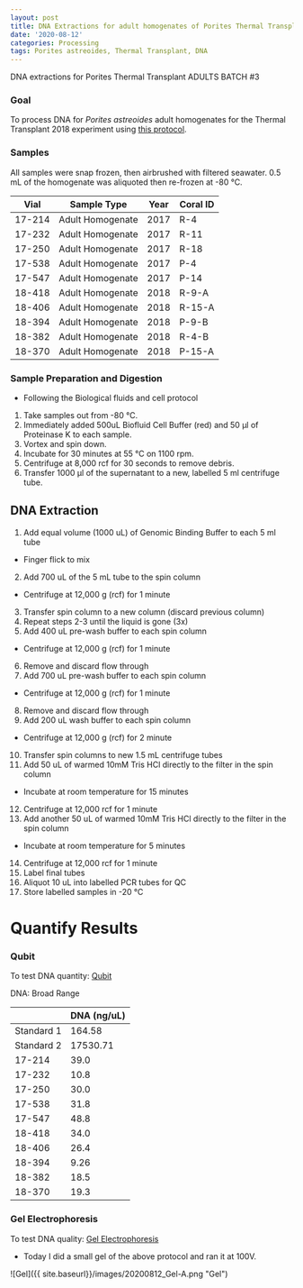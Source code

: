 ```yaml
---
layout: post
title: DNA Extractions for adult homogenates of Porites Thermal Transplant Batch 3
date: '2020-08-12'
categories: Processing
tags: Porites astreoides, Thermal Transplant, DNA
---
```



DNA extractions for Porites Thermal Transplant ADULTS BATCH #3

### Goal
To process DNA for *Porites astreoides* adult homogenates for the Thermal Transplant 2018 experiment using [this protocol](https://kevinhwong1.github.io/KevinHWong_Notebook/DNA-Extractions-for-adult-homogenates-of-Porites-Thermal-Transplant/).

### Samples

All samples were snap frozen, then airbrushed with filtered seawater. 0.5 mL of the homogenate was aliquoted then re-frozen at -80 &deg;C.

| Vial   	| Sample Type      	| Year 	| Coral ID 	|
|--------	|------------------	|------	|----------	|
| 17-214 	| Adult Homogenate 	| 2017 	| R-4      	|
| 17-232 	| Adult Homogenate 	| 2017 	| R-11     	|
| 17-250 	| Adult Homogenate 	| 2017 	| R-18     	|
| 17-538 	| Adult Homogenate 	| 2017 	| P-4      	|
| 17-547 	| Adult Homogenate 	| 2017 	| P-14     	|
| 18-418 	| Adult Homogenate 	| 2018 	| R-9-A    	|
| 18-406 	| Adult Homogenate 	| 2018 	| R-15-A   	|
| 18-394 	| Adult Homogenate 	| 2018 	| P-9-B    	|
| 18-382 	| Adult Homogenate 	| 2018 	| R-4-B    	|
| 18-370 	| Adult Homogenate 	| 2018 	| P-15-A   	|

### Sample Preparation and Digestion

* Following the Biological fluids and cell protocol

1. Take samples out from -80 &deg;C.
2. Immediately added 500uL Biofluid Cell Buffer (red) and 50 μl of Proteinase K to each sample.
4. Vortex and spin down.
5. Incubate for 30 minutes at 55 &deg;C on 1100 rpm.
6. Centrifuge at 8,000 rcf for 30 seconds to remove debris.
7. Transfer 1000 μl of the supernatant to a new, labelled 5 ml centrifuge tube.  

## DNA Extraction
1. Add equal volume (1000 uL) of Genomic Binding Buffer to each 5 ml tube
  * Finger flick to mix
2. Add 700 uL of the 5 mL tube to the spin column
  * Centrifuge at 12,000 g (rcf) for 1 minute
3. Transfer spin column to a new column (discard previous column)
4. Repeat steps 2-3 until the liquid is gone (3x)
5. Add 400 uL pre-wash buffer to each spin column
  * Centrifuge at 12,000 g (rcf) for 1 minute
6. Remove and discard flow through
7. Add 700 uL pre-wash buffer to each spin column
  * Centrifuge at 12,000 g (rcf) for 1 minute
8. Remove and discard flow through
9. Add 200 uL wash buffer to each spin column
  * Centrifuge at 12,000 g (rcf) for 2 minute
10. Transfer spin columns to new 1.5 mL centrifuge tubes
11. Add 50 uL of warmed 10mM Tris HCl  directly to the filter in the spin column
  * Incubate at room temperature for 15 minutes
12. Centrifuge at 12,000 rcf for 1 minute
13. Add another 50 uL of warmed 10mM Tris HCl directly to the filter in the spin column
  * Incubate at room temperature for 5 minutes
14. Centrifuge at 12,000 rcf for 1 minute
15. Label final tubes
16. Aliquot 10 uL into labelled PCR tubes for QC
17. Store labelled samples in -20 &deg;C

# Quantify Results

### Qubit

To test DNA quantity: [Qubit](https://github.com/emmastrand/EmmaStrand_Notebook/blob/master/_posts/2019-05-31-Qubit-Protocol.md)  


DNA: Broad Range

|            	| DNA (ng/uL) 	|
|------------	|-------------	|
| Standard 1 	| 164.58      	|
| Standard 2 	| 17530.71    	|
| 17-214     	| 39.0        	|
| 17-232     	| 10.8        	|
| 17-250     	| 30.0        	|
| 17-538     	| 31.8        	|
| 17-547     	| 48.8        	|
| 18-418     	| 34.0        	|
| 18-406     	| 26.4        	|
| 18-394     	| 9.26        	|
| 18-382     	| 18.5        	|
| 18-370     	| 19.3        	|

### Gel Electrophoresis
To test DNA quality: [Gel Electrophoresis](https://github.com/emmastrand/EmmaStrand_Notebook/blob/master/_posts/2019-07-16-Gel-Electrophoresis-Protocol.md)

- Today I did a small gel of the above protocol and ran it at 100V.

![Gel]({{ site.baseurl}}/images/20200812_Gel-A.png "Gel")

